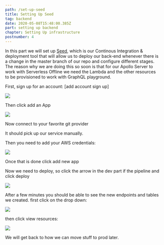 ```yaml
---
path: /set-up-seed
title: Setting Up Seed
tag: backend
date: 2020-05-08T15:48:00.385Z
part: setting up backend
chapter: Setting Up infrastructure
postnumber: 4
---
```


In this part we will set up [Seed](https://seed.run/), which is our Continous Integration & deployment tool that will allow us to deploy our back-end whenever there is a change in the master branch of our repo and configure different stages. The reason why we are doing this so soon is that for our Apollo Server to work with Serverless Offline we need the Lambda and the other resources to be provisioned to work with GraphQL playground.

First, sign up for an account: \[add account sign up]

![](/uploads/1-seed.png)

Then click add an App

![](/uploads/2-seed.png)

Now connect to your favorite git provider

It should pick up our service manually.

Then you need to add your AWS credentials:

![](/uploads/3-seed.png)

Once that is done click add new app

Now we need to deploy, so click the arrow in the dev part if the pipeline and click deploy

![](/uploads/4-seed.png)

After a few minutes you should be able to see the new endpoints and tables we created. first click on the drop down:

![](/uploads/5-seed.png)

then click view resources:

![](/uploads/6-seed.png)

We will get back to how we can move stuff to prod later.
